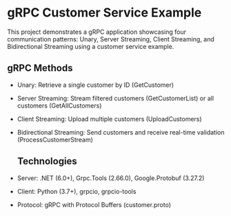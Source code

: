 # gRPC Customer Service Example

This project demonstrates a gRPC application showcasing four communication patterns: Unary, Server Streaming, Client Streaming, and Bidirectional Streaming using a customer service example.

## gRPC Methods

- Unary: Retrieve a single customer by ID (GetCustomer)

- Server Streaming: Stream filtered customers (GetCustomerList) or all customers (GetAllCustomers)

- Client Streaming: Upload multiple customers (UploadCustomers)

- Bidirectional Streaming: Send customers and receive real-time validation (ProcessCustomerStream)

  ## Technologies

- Server: .NET (6.0+), Grpc.Tools (2.66.0), Google.Protobuf (3.27.2)

- Client: Python (3.7+), grpcio, grpcio-tools

- Protocol: gRPC with Protocol Buffers (customer.proto)

